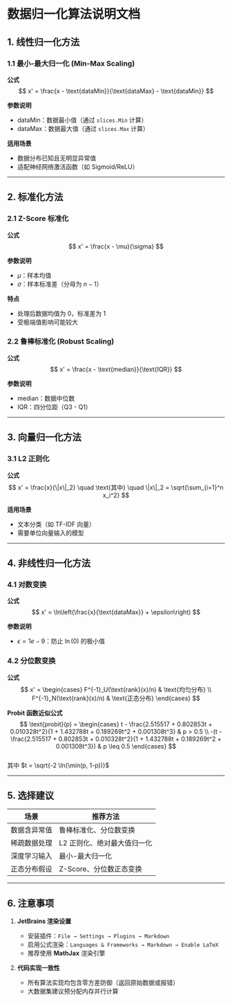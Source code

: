 # 数据归一化算法说明文档

## 1. 线性归一化方法

### 1.1 最小-最大归一化 (Min-Max Scaling)
**公式**  
$$ x' = \frac{x - \text{dataMin}}{\text{dataMax} - \text{dataMin}} $$

**参数说明**
- $\text{dataMin}$：数据最小值（通过 `slices.Min` 计算）
- $\text{dataMax}$：数据最大值（通过 `slices.Max` 计算）

**适用场景**
- 数据分布已知且无明显异常值
- 适配神经网络激活函数（如 Sigmoid/ReLU）

---

## 2. 标准化方法

### 2.1 Z-Score 标准化
**公式**  
$$ x' = \frac{x - \mu}{\sigma} $$

**参数说明**
- $\mu$：样本均值
- $\sigma$：样本标准差（分母为 $n-1$）

**特点**
- 处理后数据均值为 0，标准差为 1
- 受极端值影响可能较大

### 2.2 鲁棒标准化 (Robust Scaling)
**公式**  
$$ x' = \frac{x - \text{median}}{\text{IQR}} $$

**参数说明**
- $\text{median}$：数据中位数
- $\text{IQR}$：四分位距（Q3 - Q1）

---

## 3. 向量归一化方法

### 3.1 L2 正则化
**公式**  
$$ x' = \frac{x}{\|x\|_2} \quad \text{其中} \quad \|x\|_2 = \sqrt{\sum_{i=1}^n x_i^2} $$

**适用场景**
- 文本分类（如 TF-IDF 向量）
- 需要单位向量输入的模型

---

## 4. 非线性归一化方法

### 4.1 对数变换
**公式**  
$$ x' = \ln\left(\frac{x}{\text{dataMax}} + \epsilon\right) $$

**参数说明**
- $\epsilon = 1e-9$：防止 $\ln(0)$ 的极小值

### 4.2 分位数变换
**公式**  
$$
x' =
\begin{cases}
F^{-1}_U(\text{rank}(x)/n) & \text{均匀分布} \\
F^{-1}_N(\text{rank}(x)/n) & \text{正态分布}
\end{cases}
$$

**Probit 函数近似公式**  
$$
\text{probit}(p) =
\begin{cases}
t - \frac{2.515517 + 0.802853t + 0.010328t^2}{1 + 1.432788t + 0.189269t^2 + 0.001308t^3} & p > 0.5 \\
-(t - \frac{2.515517 + 0.802853t + 0.010328t^2}{1 + 1.432788t + 0.189269t^2 + 0.001308t^3}) & p \leq 0.5
\end{cases}
$$  
其中 $t = \sqrt{-2 \ln(\min(p, 1-p))}$

---

## 5. 选择建议
| 场景                  | 推荐方法                     |
|-----------------------|-----------------------------|
| 数据含异常值          | 鲁棒标准化、分位数变换       |
| 稀疏数据处理          | L2 正则化、绝对最大值归一化 |
| 深度学习输入          | 最小-最大归一化             |
| 正态分布假设          | Z-Score、分位数正态变换     |

---

## 6. 注意事项
1. **JetBrains 渲染设置**
    - 安装插件：`File → Settings → Plugins → Markdown`
    - 启用公式渲染：`Languages & Frameworks → Markdown → Enable LaTeX`
    - 推荐使用 **MathJax** 渲染引擎

2. **代码实现一致性**
    - 所有算法实现均包含零方差防御（返回原始数据或报错）
    - 大数据集建议预分配内存并行计算  